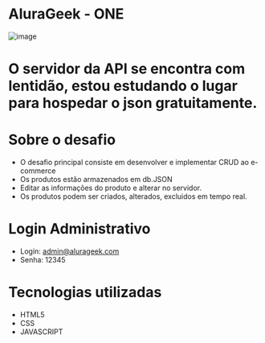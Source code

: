 #  AluraGeek - ONE

![image](https://github.com/igmarcondes/AluraGeek/assets/118967139/c8a5542b-a63b-4d08-997f-b5cbd690b0a0)

 # O servidor da API se encontra com lentidão, estou estudando o lugar para hospedar o json gratuitamente.

# Sobre o desafio
- O desafio principal consiste em desenvolver e implementar CRUD ao e-commerce
- Os produtos estão armazenados em db.JSON  
- Editar as informações do produto e alterar no servidor.
- Os produtos podem ser criados, alterados, excluidos em tempo real.

# Login Administrativo
- Login: admin@alurageek.com
- Senha: 12345

# Tecnologias utilizadas
- HTML5 
- CSS 
- JAVASCRIPT


